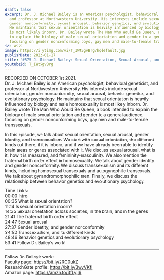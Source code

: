 ```yaml
---
draft: false
excerpt: Dr. J. Michael Bailey is an American psychologist, behavioral geneticist,
  and professor at Northwestern University. His interests include sexual orientation,
  gender nonconformity, sexual arousal, behavior genetics, and evolutionary psychology.
  He maintains that sexual orientation is heavily influenced by biology and male homosexuality
  is most likely inborn. Dr. Bailey wrote The Man Who Would Be Queen, a book intended
  to explain the biology of male sexual orientation and gender to a general audience,
  focusing on gender nonconforming boys, gay men and male-to-female transsexuals.
id: e575
image: https://i.ytimg.com/vi/T_IWt5gvBrg/hqdefault.jpg
publishDate: 2022-01-17
title: '#575 J. Michael Bailey: Sexual Orientation, Sexual Arousal, and Gender Identity'
youtubeid: T_IWt5gvBrg
---
```

RECORDED ON OCTOBER 1st 2021.  
Dr. J. Michael Bailey is an American psychologist, behavioral geneticist, and professor at Northwestern University. His interests include sexual orientation, gender nonconformity, sexual arousal, behavior genetics, and evolutionary psychology. He maintains that sexual orientation is heavily influenced by biology and male homosexuality is most likely inborn. Dr. Bailey wrote The Man Who Would Be Queen, a book intended to explain the biology of male sexual orientation and gender to a general audience, focusing on gender nonconforming boys, gay men and male-to-female transsexuals.

In this episode, we talk about sexual orientation, sexual arousal, gender identity, and transsexualism. We start with sexual orientation, the different kinds out there, if it is inborn, and if we have already been able to identify brain areas or genes associated with it. We discuss sexual arousal, what is it, how it is measured, and femininity-masculinity. We also mention the fraternal birth order effect in homosexuality. We talk about gender identity and gender nonconformity. We discuss transsexualism and its different kinds, including homosexual transexuals and autogynephilic transexuals. We talk about gynandromorphophilic men. Finally, we discuss the relationship between behavior genetics and evolutionary psychology.

Time Links:  
00:00 Intro  
00:35  What is sexual orientation?  
11:14  Is sexual orientation inborn?  
14:35  Sexual orientation across societies, in the brain, and in the genes  
21:41  The fraternal birth order effect  
24:47  Sexual arousal  
27:37  Gender identity, and gender nonconformity  
34:52  Transsexualism, and its different kinds  
48:46  Behavior genetics and evolutionary psychology  
53:41  Follow Dr. Bailey’s work!

---

Follow Dr. Bailey’s work:  
Faculty page: https://bit.ly/2RC0ukZ  
ResearchGate profile: https://bit.ly/3wvVKfl  
Amazon page: https://amzn.to/3fLyjI6
